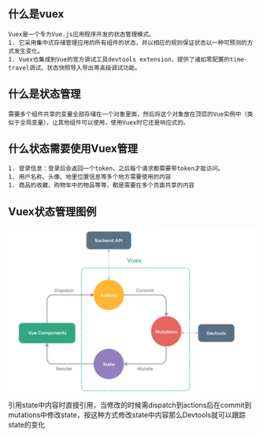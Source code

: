 ## 什么是vuex
    Vuex是一个专为Vue.js应用程序开发的状态管理模式。
    1. 它采用集中式存储管理应用的所有组件的状态，并以相应的规则保证状态以一种可预测的方式发生变化。
    1. Vuex也集成到Vue的官方调试工具devtools extension，提供了诸如零配置的time-travel调试、状态快照导入导出等高级调试功能。
## 什么是状态管理
    需要多个组件共享的变量全部存储在一个对象里面，然后将这个对象放在顶层的Vue实例中（类似于全局变量），让其他组件可以使用，使用Vuex时它还是响应式的。
## 什么状态需要使用Vuex管理
    1. 登录信息：登录后会返回一个token，之后每个请求都需要带token才能访问。
    1. 用户名称、头像、地里位置信息等多个地方需要使用的内容
    1. 商品的收藏、购物车中的物品等等，都是需要在多个页面共享的内容
## Vuex状态管理图例
![img.png](img.png)
    引用state中内容时直接引用，当修改的时候需dispatch到actions后在commit到mutations中修改state，按这种方式修改state中内容那么Devtools就可以跟踪state的变化